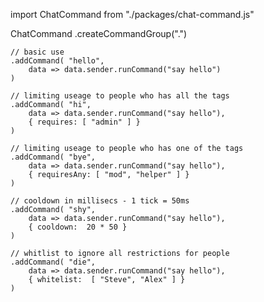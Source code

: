 
import ChatCommand from "./packages/chat-command.js"

ChatCommand
	.createCommandGroup(".")
	
	// basic use
	.addCommand( "hello", 
		data => data.sender.runCommand("say hello")
	)
	
	// limiting useage to people who has all the tags
	.addCommand( "hi", 
		data => data.sender.runCommand("say hello"),
		{ requires: [ "admin" ] }
	)
	
	// limiting useage to people who has one of the tags
	.addCommand( "bye", 
		data => data.sender.runCommand("say hello"),
		{ requiresAny: [ "mod", "helper" ] }
	)
	
	// cooldown in millisecs - 1 tick = 50ms
	.addCommand( "shy", 
		data => data.sender.runCommand("say hello"),
		{ cooldown:  20 * 50 }
	)
	
	// whitlist to ignore all restrictions for people
	.addCommand( "die", 
		data => data.sender.runCommand("say hello"),
		{ whitelist:  [ "Steve", "Alex" ] }
	)
	
	


